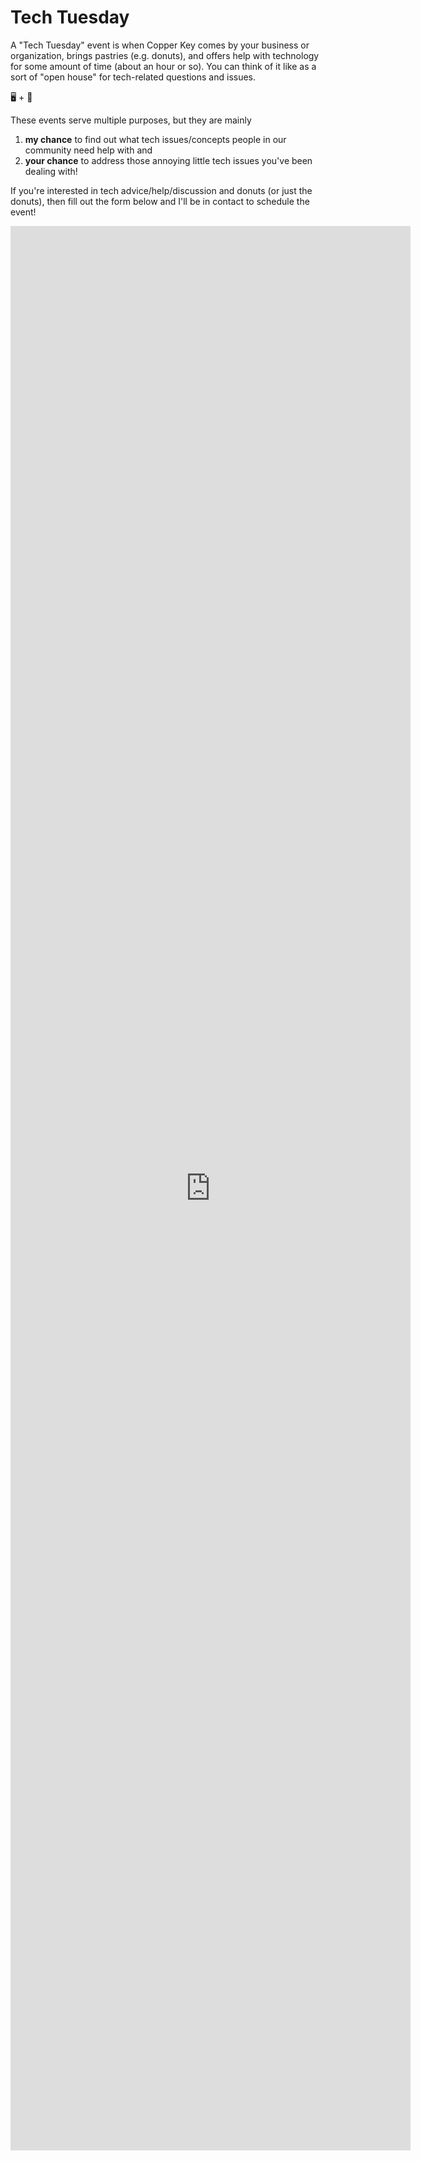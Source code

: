 # Tech Tuesday

A "Tech Tuesday" event is when Copper Key comes by your business or organization, brings pastries (e.g. donuts), and offers help with technology for some amount of time (about an hour or so). 
You can think of it like as a sort of "open house" for tech-related questions and issues.

🖥️ + 🍩

These events serve multiple purposes, but they are mainly
1) **my chance** to find out what tech issues/concepts people in our community need help with and
2) **your chance** to address those annoying little tech issues you've been dealing with!

If you're interested in tech advice/help/discussion and donuts (or just the donuts), then fill out the form below and I'll be in contact to schedule the event!


<iframe src="https://docs.google.com/forms/d/e/1FAIpQLScdNchhQ5CsZdkWgPynK4BhGD0aAuo9QAWVCDcdXnUiTm7S6g/viewform?embedded=true" width="640" height="3079" frameborder="0" marginheight="0" marginwidth="0">Loading…</iframe>
